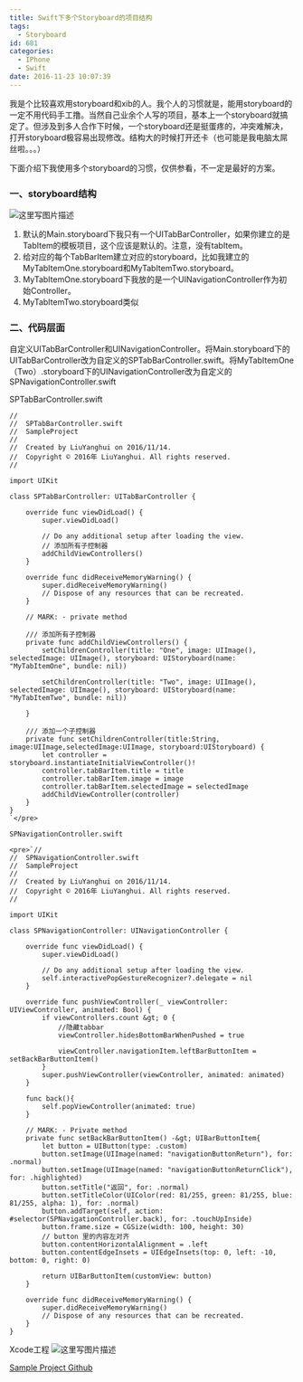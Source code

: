 ```yaml
---
title: Swift下多个Storyboard的项目结构
tags:
  - Storyboard
id: 681
categories:
  - IPhone
  - Swift
date: 2016-11-23 10:07:39
---
```


我是个比较喜欢用storyboard和xib的人。我个人的习惯就是，能用storyboard的一定不用代码手工撸。当然自己业余个人写的项目，基本上一个storyboard就搞定了。但涉及到多人合作下时候，一个storyboard还是挺蛋疼的，冲突难解决，打开storyboard极容易出现修改。结构大的时候打开还卡（也可能是我电脑太屌丝啦。。。）

下面介绍下我使用多个storyboard的习惯，仅供参看，不一定是最好的方案。

### 一、storyboard结构

![这里写图片描述](http://img.blog.csdn.net/20161114112720003)

1.  默认的Main.storyboard下我只有一个UITabBarController，如果你建立的是TabItem的模板项目，这个应该是默认的。注意，没有tabItem。
2.  给对应的每个TabBarItem建立对应的storyboard，比如我建立的MyTabItemOne.storyboard和MyTabItemTwo.storyboard。
3.  MyTabItemOne.storyboard下我放的是一个UINavigationController作为初始Controller。
4.  MyTabItemTwo.storyboard类似

### 二、代码层面

自定义UITabBarController和UINavigationController。将Main.storyboard下的UITabBarController改为自定义的SPTabBarController.swift。将MyTabItemOne（Two）.storyboard下的UINavigationController改为自定义的SPNavigationController.swift

SPTabBarController.swift

    //
    //  SPTabBarController.swift
    //  SampleProject
    //
    //  Created by LiuYanghui on 2016/11/14.
    //  Copyright © 2016年 LiuYanghui. All rights reserved.
    //

    import UIKit

    class SPTabBarController: UITabBarController {

        override func viewDidLoad() {
            super.viewDidLoad()

            // Do any additional setup after loading the view.
            // 添加所有子控制器
            addChildViewControllers()
        }

        override func didReceiveMemoryWarning() {
            super.didReceiveMemoryWarning()
            // Dispose of any resources that can be recreated.
        }

        // MARK: - private method

        /// 添加所有子控制器
        private func addChildViewControllers() {
            setChildrenController(title: "One", image: UIImage(), selectedImage: UIImage(), storyboard: UIStoryboard(name: "MyTabItemOne", bundle: nil))

            setChildrenController(title: "Two", image: UIImage(), selectedImage: UIImage(), storyboard: UIStoryboard(name: "MyTabItemTwo", bundle: nil))

        }

        /// 添加一个子控制器
        private func setChildrenController(title:String, image:UIImage,selectedImage:UIImage, storyboard:UIStoryboard) {
            let controller = storyboard.instantiateInitialViewController()!
            controller.tabBarItem.title = title
            controller.tabBarItem.image = image
            controller.tabBarItem.selectedImage = selectedImage
            addChildViewController(controller)
        }
    }
    `</pre>

    SPNavigationController.swift

    <pre>`//
    //  SPNavigationController.swift
    //  SampleProject
    //
    //  Created by LiuYanghui on 2016/11/14.
    //  Copyright © 2016年 LiuYanghui. All rights reserved.
    //

    import UIKit

    class SPNavigationController: UINavigationController {

        override func viewDidLoad() {
            super.viewDidLoad()

            // Do any additional setup after loading the view.
            self.interactivePopGestureRecognizer?.delegate = nil
        }

        override func pushViewController(_ viewController: UIViewController, animated: Bool) {
            if viewControllers.count &gt; 0 {
                //隐藏tabbar
                viewController.hidesBottomBarWhenPushed = true

                viewController.navigationItem.leftBarButtonItem = setBackBarButtonItem()
            }
            super.pushViewController(viewController, animated: animated)
        }

        func back(){
            self.popViewController(animated: true)
        }

        // MARK: - Private method
        private func setBackBarButtonItem() -&gt; UIBarButtonItem{
            let button = UIButton(type: .custom)
            button.setImage(UIImage(named: "navigationButtonReturn"), for: .normal)
            button.setImage(UIImage(named: "navigationButtonReturnClick"), for: .highlighted)
            button.setTitle("返回", for: .normal)
            button.setTitleColor(UIColor(red: 81/255, green: 81/255, blue: 81/255, alpha: 1), for: .normal)
            button.addTarget(self, action: #selector(SPNavigationController.back), for: .touchUpInside)
            button.frame.size = CGSize(width: 100, height: 30)
            // button 里的内容左对齐
            button.contentHorizontalAlignment = .left
            button.contentEdgeInsets = UIEdgeInsets(top: 0, left: -10, bottom: 0, right: 0)

            return UIBarButtonItem(customView: button)
        }

        override func didReceiveMemoryWarning() {
            super.didReceiveMemoryWarning()
            // Dispose of any resources that can be recreated.
        }
    }

Xcode工程
![这里写图片描述](http://img.blog.csdn.net/20161114114013691)

[Sample Project Github](https://github.com/PlayApple/SampleProject)